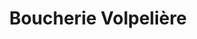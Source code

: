 ---
title: "Boucherie Volpelière"
url: /saint-jean-du-gard/boucherie-volpeliere/
shop: Metzgerei
---